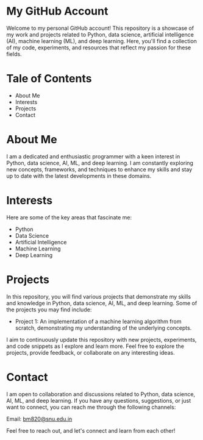 # My GitHub Account
Welcome to my personal GitHub account! This repository is a showcase of my work and projects related to Python, data science, artificial intelligence (AI), machine learning (ML), and deep learning. Here, you'll find a collection of my code, experiments, and resources that reflect my passion for these fields.

# Tale of Contents
- About Me
- Interests
- Projects
- Contact

# About Me
I am a dedicated and enthusiastic programmer with a keen interest in Python, data science, AI, ML, and deep learning. I am constantly exploring new concepts, frameworks, and techniques to enhance my skills and stay up to date with the latest developments in these domains.

# Interests
Here are some of the key areas that fascinate me:

- Python
- Data Science
- Artificial Intelligence
- Machine Learning
- Deep Learning

# Projects
In this repository, you will find various projects that demonstrate my skills and knowledge in Python, data science, AI, ML, and deep learning. Some of the projects you may find include:

- Project 1: An implementation of a machine learning algorithm from scratch, demonstrating my understanding of the underlying concepts.

I aim to continuously update this repository with new projects, experiments, and code snippets as I explore and learn more. Feel free to explore the projects, provide feedback, or collaborate on any interesting ideas.

# Contact
I am open to collaboration and discussions related to Python, data science, AI, ML, and deep learning. If you have any questions, suggestions, or just want to connect, you can reach me through the following channels:

Email: bm820@snu.edu.in

Feel free to reach out, and let's connect and learn from each other!




